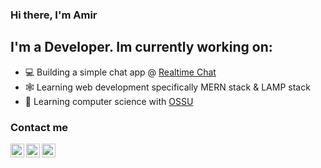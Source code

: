 ### Hi there, I'm Amir

## I'm a Developer. Im currently working on:

- 💻 Building a simple chat app @ [Realtime Chat](https://realtimechatwithnode.herokuapp.com)
- 🕸️ Learning web development specifically MERN stack & LAMP stack
- 🤖 Learning computer science with [OSSU](https://github.com/ossu/computer-science)

### Contact me

[<img align="left" alt="" width="22px" src="https://cdn.jsdeliver.net/npm/simple-icons@v3/icons/gmail.svg" />](mailto:amiraiman.jj@gmail.com)
[<img align="left" alt="" width="22px" src="https://cdn.jsdeliver.net/npm/simple-icons@v3/icons/github.svg" />](https://github.com/amiraiman)
[<img align="left" alt="" width="22px" src="https://cdn.jsdeliver.net/npm/simple-icons@v3/icons/googlechrome.svg" />](https://amiraiman.github.io/portfolio)
